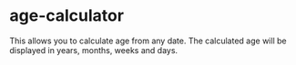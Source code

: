 # age-calculator
This allows you to calculate age from any date. The calculated age will be displayed in years, months, weeks and days.

